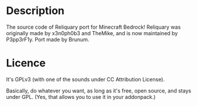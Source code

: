 # Description
The source code of Reliquary port for Minecraft Bedrock!
Reliquary was originally made by x3n0ph0b3 and TheMike, and is now maintained by P3pp3rF1y.
Port made by Brunum.

# Licence
It's GPLv3 (with one of the sounds under CC Attribution License).

Basically, do whatever you want, as long as it's free, open source, and stays under GPL. (Yes, that allows you to use it in your addonpack.)
